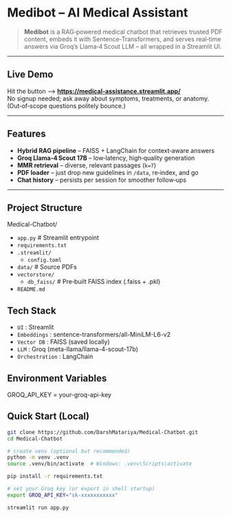 # Medibot – AI Medical Assistant


> **Medibot** is a RAG‑powered medical chatbot that retrieves trusted PDF content, embeds it with Sentence‑Transformers, and serves real‑time answers via Groq’s Llama‑4 Scout LLM – all wrapped in a Streamlit UI.

---

## Live Demo
Hit the button –> **https://medical-assistance.streamlit.app/**  
No signup needed; ask away about symptoms, treatments, or anatomy.  
(Out‑of‑scope questions politely bounce.)

---

## Features
- **Hybrid RAG pipeline** – FAISS + LangChain for context‑aware answers  
- **Groq Llama‑4 Scout 17B** – low‑latency, high‑quality generation  
- **MMR retrieval** – diverse, relevant passages (`k=7`)  
- **PDF loader** – just drop new guidelines in `/data`, re‑index, and go  
- **Chat history** – persists per session for smoother follow‑ups  

---

## Project Structure

Medical-Chatbot/
- `app.py`             # Streamlit entrypoint
- `requirements.txt`
- `.streamlit/`
  - `config.toml`
- `data/`             # Source PDFs
- `vectorstore/`
  - `db_faiss/`       # Pre‑built FAISS index (.faiss + .pkl)
- `README.md`



## Tech Stack

- `UI` : Streamlit
- `Embeddings` : sentence-transformers/all-MiniLM-L6-v2
- `Vector DB` : FAISS (saved locally)
- `LLM` : Groq (meta-llama/llama-4-scout-17b)
- `Orchestration` : LangChain


## Environment Variables
GROQ_API_KEY = your-groq-api-key

## Quick Start (Local)

```bash
git clone https://github.com/DarshMatariya/Medical-Chatbot.git
cd Medical-Chatbot

# create venv (optional but recommended)
python -m venv .venv
source .venv/bin/activate  # Windows: .venv\Scripts\activate

pip install -r requirements.txt

# set your Groq key (or export in shell startup)
export GROQ_API_KEY="sk-xxxxxxxxxxx"

streamlit run app.py
